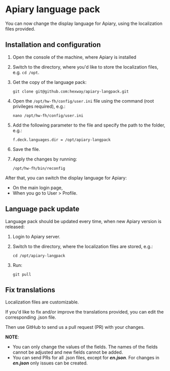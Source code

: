 # Apiary language pack

You can now change the display language for Apiary, using the localization files provided. 

## Installation and configuration

1. Open the console of the machine, where Apiary is installed
2. Switch to the directory, where you'd like to store the localization files, e.g. `cd /opt`.
3. Get the copy of the language pack: 

    ```
    git clone git@github.com:hexway/apiary-langpack.git
    ```
4. Open the `/opt/hw-fh/config/user.ini` file using the command (root privileges required), e.g.:

    ```
    nano /opt/hw-fh/config/user.ini
    ```
5. Add the following parameter to the file and specify the path to the folder, e.g.:

    ```
    f.deck.languages.dir = /opt/apiary-langpack
    ```
6. Save the file.
7. Apply the changes by running:

    ```
    /opt/hw-fh/bin/reconfig
    ``` 
  
After that, you can switch the display language for Apiary:
* On the main login page,
* When you go to User > Profile.

## Language pack update

Language pack should be updated every time, when new Apiary version is released:

1. Login to Apiary server.
2. Switch to the directory, where the localization files are stored, e.g.:

    ```
    cd /opt/apiary-langpack
    ```
3. Run: 

    ```
    git pull
    ```

## Fix translations

Localization files are customizable.

If you'd like to fix and/or improve the translations provided, you can edit the corresponding .json file.

Then use GitHub to send us a pull request (PR) with your changes.

**NOTE**: 
* You can only change the values of the fields. The names of the fields cannot be adjusted and new fields cannot be added.
* You can send PRs for all .json files, except for ***en.json***. For changes in ***en.json*** only issues can be created.
